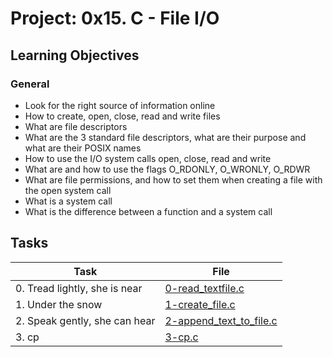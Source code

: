 # Project: 0x15. C - File I/O

<h2>Learning Objectives</h2>

<h3>General</h3>

<ul>
<li>Look for the right source of information online</li>
<li>How to create, open, close, read and write files</li>
<li>What are file descriptors</li>
<li>What are the 3 standard file descriptors, what are their purpose and what are their POSIX names</li>
<li>How to use the I/O system calls open, close, read and write</li>
<li>What are and how to use the flags O_RDONLY, O_WRONLY, O_RDWR</li>
<li>What are file permissions, and how to set them when creating a file with the open system call</li>
<li>What is a system call</li>
<li>What is the difference between a function and a system call</li>
</ul>

<h2>Tasks</h2>

| Task | File |
| ---- | ---- |
| 0. Tread lightly, she is near | [0-read_textfile.c](./0-read_textfile.c) |
| 1. Under the snow | [1-create_file.c](./1-create_file.c) |
| 2. Speak gently, she can hear | [2-append_text_to_file.c](./2-append_text_to_file.c) |
| 3. cp | [3-cp.c](./3-cp.c) |

